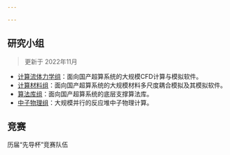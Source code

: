```yaml
---

---
```


## 研究小组
> 更新于 2022年11月

- [计算流体力学组](../posts/cfd-group)：面向国产超算系统的大规模CFD计算与模拟软件。
- [计算材料组](../posts/material-group)：面向国产超算系统的大规模材料多尺度耦合模拟及其模拟软件。
- [算法库组](../posts/lib-group)：面向国产超算系统的底层支撑算法库。
- [中子物理组](../posts/antmoc-group)：大规模并行的反应堆中子物理计算。

## 竞赛
历届“先导杯”竞赛队伍